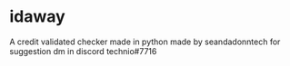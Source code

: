 # idaway
A credit validated checker
made in python
made by seandadonntech
for suggestion dm in discord technio#7716
